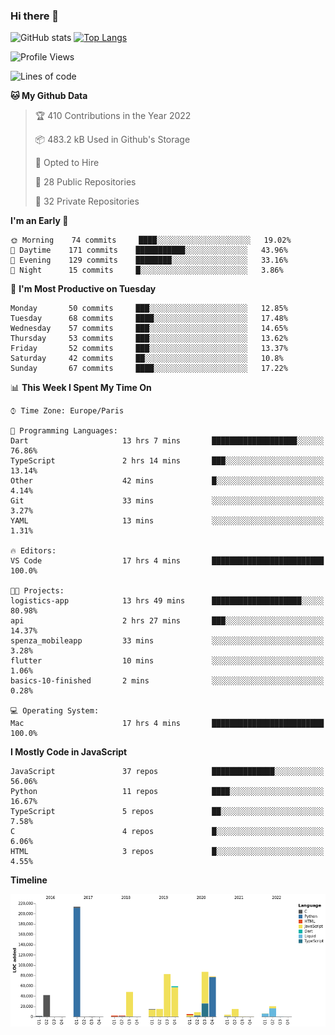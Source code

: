 ### Hi there 👋


![GitHub stats](https://github-readme-stats.vercel.app/api?username=eastkap&theme=dark&show_icons=true&count_private=true)
[![Top Langs](https://github-readme-stats.vercel.app/api/top-langs/?username=eastkap&layout=compact)](https://github.com/anuraghazra/github-readme-stats)



<!--START_SECTION:waka-->
![Profile Views](http://img.shields.io/badge/Profile%20Views-0-blue)

![Lines of code](https://img.shields.io/badge/From%20Hello%20World%20I%27ve%20Written-707150%20lines%20of%20code-blue)

**🐱 My Github Data** 

> 🏆 410 Contributions in the Year 2022
 > 
> 📦 483.2 kB Used in Github's Storage 
 > 
> 💼 Opted to Hire
 > 
> 📜 28 Public Repositories 
 > 
> 🔑 32 Private Repositories  
 > 
**I'm an Early 🐤** 

```text
🌞 Morning    74 commits     ████░░░░░░░░░░░░░░░░░░░░░   19.02% 
🌆 Daytime    171 commits    ███████████░░░░░░░░░░░░░░   43.96% 
🌃 Evening    129 commits    ████████░░░░░░░░░░░░░░░░░   33.16% 
🌙 Night      15 commits     █░░░░░░░░░░░░░░░░░░░░░░░░   3.86%

```
📅 **I'm Most Productive on Tuesday** 

```text
Monday       50 commits     ███░░░░░░░░░░░░░░░░░░░░░░   12.85% 
Tuesday      68 commits     ████░░░░░░░░░░░░░░░░░░░░░   17.48% 
Wednesday    57 commits     ███░░░░░░░░░░░░░░░░░░░░░░   14.65% 
Thursday     53 commits     ███░░░░░░░░░░░░░░░░░░░░░░   13.62% 
Friday       52 commits     ███░░░░░░░░░░░░░░░░░░░░░░   13.37% 
Saturday     42 commits     ██░░░░░░░░░░░░░░░░░░░░░░░   10.8% 
Sunday       67 commits     ████░░░░░░░░░░░░░░░░░░░░░   17.22%

```


📊 **This Week I Spent My Time On** 

```text
⌚︎ Time Zone: Europe/Paris

💬 Programming Languages: 
Dart                     13 hrs 7 mins       ███████████████████░░░░░░   76.86% 
TypeScript               2 hrs 14 mins       ███░░░░░░░░░░░░░░░░░░░░░░   13.14% 
Other                    42 mins             █░░░░░░░░░░░░░░░░░░░░░░░░   4.14% 
Git                      33 mins             ░░░░░░░░░░░░░░░░░░░░░░░░░   3.27% 
YAML                     13 mins             ░░░░░░░░░░░░░░░░░░░░░░░░░   1.31%

🔥 Editors: 
VS Code                  17 hrs 4 mins       █████████████████████████   100.0%

🐱‍💻 Projects: 
logistics-app            13 hrs 49 mins      ████████████████████░░░░░   80.98% 
api                      2 hrs 27 mins       ███░░░░░░░░░░░░░░░░░░░░░░   14.37% 
spenza_mobileapp         33 mins             ░░░░░░░░░░░░░░░░░░░░░░░░░   3.28% 
flutter                  10 mins             ░░░░░░░░░░░░░░░░░░░░░░░░░   1.06% 
basics-10-finished       2 mins              ░░░░░░░░░░░░░░░░░░░░░░░░░   0.28%

💻 Operating System: 
Mac                      17 hrs 4 mins       █████████████████████████   100.0%

```

**I Mostly Code in JavaScript** 

```text
JavaScript               37 repos            ██████████████░░░░░░░░░░░   56.06% 
Python                   11 repos            ████░░░░░░░░░░░░░░░░░░░░░   16.67% 
TypeScript               5 repos             ██░░░░░░░░░░░░░░░░░░░░░░░   7.58% 
C                        4 repos             █░░░░░░░░░░░░░░░░░░░░░░░░   6.06% 
HTML                     3 repos             █░░░░░░░░░░░░░░░░░░░░░░░░   4.55%

```


**Timeline**

![Chart not found](https://raw.githubusercontent.com/Eastkap/Eastkap/main/charts/bar_graph.png) 


<!--END_SECTION:waka-->

<!--
**Eastkap/eastkap** is a ✨ _special_ ✨ repository because its `README.md` (this file) appears on your GitHub profile.

Here are some ideas to get you started:

- 🔭 I’m currently working on ...
- 🌱 I’m currently learning ...
- 👯 I’m looking to collaborate on ...
- 🤔 I’m looking for help with ...
- 💬 Ask me about ...
- 📫 How to reach me: ...
- 😄 Pronouns: ...
- ⚡ Fun fact: ...
-->
